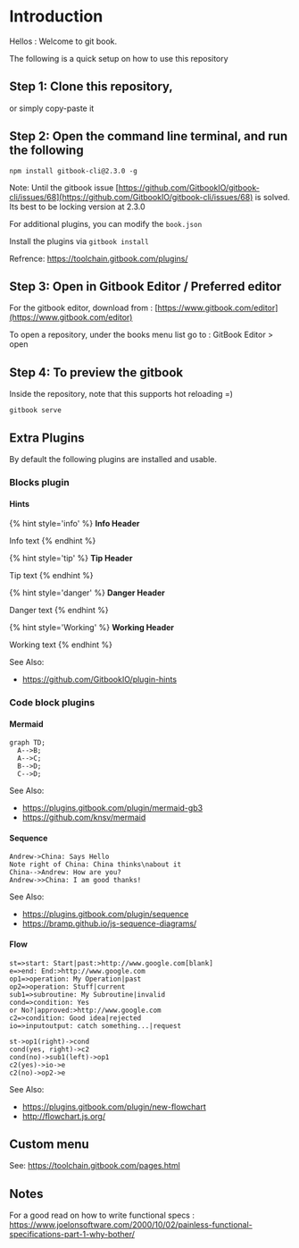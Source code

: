 # Introduction

Hellos : Welcome to git book.

The following is a quick setup on how to use this repository

## Step 1: Clone this repository,

or simply copy-paste it

## Step 2: Open the command line terminal, and run the following

`npm install gitbook-cli@2.3.0 -g`

Note: Until the gitbook issue [https://github.com/GitbookIO/gitbook-cli/issues/68](https://github.com/GitbookIO/gitbook-cli/issues/68) is solved. Its best to be locking version at 2.3.0

For additional plugins, you can modify the `book.json`

Install the plugins via `gitbook install`

Refrence: https://toolchain.gitbook.com/plugins/

## Step 3: Open in Gitbook Editor / Preferred editor

For the gitbook editor, download from : [https://www.gitbook.com/editor](https://www.gitbook.com/editor)

To open a repository, under the books menu list go to : GitBook Editor &gt; open

## Step 4: To preview the gitbook

Inside the repository, note that this supports hot reloading =)

`gitbook serve`

## Extra Plugins
By default the following plugins are installed and usable.

### Blocks plugin

#### Hints

{% hint style='info' %}
**Info Header**

Info text
{% endhint %}

{% hint style='tip' %}
**Tip Header**

Tip text
{% endhint %}

{% hint style='danger' %}
**Danger Header**

Danger text
{% endhint %}

{% hint style='Working' %}
**Working Header**

Working text
{% endhint %}

See Also:
+ https://github.com/GitbookIO/plugin-hints

### Code block plugins

#### Mermaid

```mermaid
graph TD;
  A-->B;
  A-->C;
  B-->D;
  C-->D;
```

See Also: 
+ https://plugins.gitbook.com/plugin/mermaid-gb3
+ https://github.com/knsv/mermaid


#### Sequence
``` sequence
Andrew->China: Says Hello
Note right of China: China thinks\nabout it
China-->Andrew: How are you?
Andrew->>China: I am good thanks!
```

See Also: 
+ https://plugins.gitbook.com/plugin/sequence 
+ https://bramp.github.io/js-sequence-diagrams/


#### Flow
``` Flow
st=>start: Start|past:>http://www.google.com[blank]
e=>end: End:>http://www.google.com
op1=>operation: My Operation|past
op2=>operation: Stuff|current
sub1=>subroutine: My Subroutine|invalid
cond=>condition: Yes
or No?|approved:>http://www.google.com
c2=>condition: Good idea|rejected
io=>inputoutput: catch something...|request

st->op1(right)->cond
cond(yes, right)->c2
cond(no)->sub1(left)->op1
c2(yes)->io->e
c2(no)->op2->e
```

See Also:
+ https://plugins.gitbook.com/plugin/new-flowchart
+ http://flowchart.js.org/

## Custom menu
See: https://toolchain.gitbook.com/pages.html

## Notes

For a good read on how to write functional specs : 
https://www.joelonsoftware.com/2000/10/02/painless-functional-specifications-part-1-why-bother/
